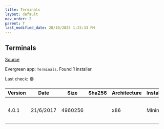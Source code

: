```yaml
---
title: Terminals
layout: default
nav_order: 2
parent: T
last_modified_date: 28/10/2025 1:25:33 PM
---
```


## Terminals

[Source](https://github.com/terminals-Origin/Terminals/)

Evergreen app: `Terminals`. Found **1** installer.

Last check: 🟢

| Version | Date      | Size    | Sha256 | Architecture | InstallerType | Type | URI                                                                                                                                                                                              |
| ------- | --------- | ------- | ------ | ------------ | ------------- | ---- | ------------------------------------------------------------------------------------------------------------------------------------------------------------------------------------------------ |
| 4.0.1   | 21/6/2017 | 4960256 |        | x86          | Minimal       | msi  | [https://github.com/Terminals-Origin/Terminals/releases/download/4.0.1/TerminalsSetup_4.0.1.msi](https://github.com/Terminals-Origin/Terminals/releases/download/4.0.1/TerminalsSetup_4.0.1.msi) |
